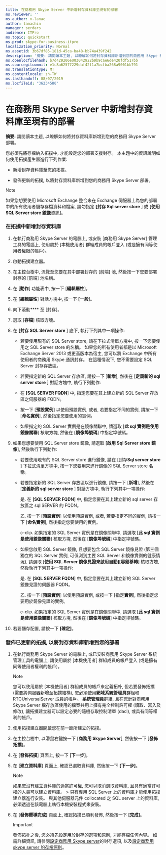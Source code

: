 ```yaml
---
title: 在商務用 Skype Server 中新增封存資料庫至現有的部署
ms.reviewer: ''
ms.author: v-lanac
author: lanachin
manager: serdars
audience: ITPro
ms.topic: quickstart
ms.prod: skype-for-business-itpro
localization_priority: Normal
ms.assetid: 3b67df85-181d-45ca-ba48-bb74a439f242
description: '摘要: 請閱讀本主題, 以瞭解如何將封存資料庫新增到您的商務用 Skype Server 部署。'
ms.openlocfilehash: b7d429206e003042922b9b9cae6de420fdf517bb
ms.sourcegitcommit: e1c8a62577229daf42f1a7bcfba268a9001bb791
ms.translationtype: MT
ms.contentlocale: zh-TW
ms.lasthandoff: 08/07/2019
ms.locfileid: "36234580"
---
```

# <a name="add-archiving-databases-to-an-existing-deployment-in-skype-for-business-server"></a>在商務用 Skype Server 中新增封存資料庫至現有的部署
 
**摘要:** 請閱讀本主題, 以瞭解如何將封存資料庫新增到您的商務用 Skype Server 部署。
  
您必須先將存檔納入拓撲中, 才能設定您的部署支援封存。 本主題中的資訊說明如何使用拓撲產生器進行下列作業:
  
- 新增封存資料庫至您的拓撲。
    
- 發佈更新的拓撲, 以將封存資料庫新增到您的商務用 Skype Server 部署。
    
> [!NOTE]
> 如果您想要使用 Microsoft Exchange 整合來在 Exchange 伺服器上為您的部署中的所有使用者儲存存檔資料和檔案, 請勿指定 **[封存 Sql server store** ] 或 **[使用 SQL Server store 鏡像**資訊]。
  
### <a name="add-an-archiving-database-to-your-topology"></a>在拓撲中新增封存資料庫

1. 在執行商務用 Skype Server 的電腦上, 或安裝 [商務用 Skype Server] 管理工具的電腦上, 使用屬於 [本機使用者] 群組成員的帳戶登入 (或是擁有同等使用者權限的帳戶)。
    
2. 啟動拓撲建立器。
    
3. 在主控台樹中, 流覽至您要在其中部署封存的 [前端] 池, 然後按一下您要部署封存的 [前端] 池名稱。
    
4. 在 [**動作**] 功能表中, 按一下 [**編輯屬性**]。 
    
5. 在 [**編輯屬性**] 對話方塊中, 按一下 **[一般**]。
    
6. 向下滾動**** 至 [封存]。
    
7. 選取 [**存檔**] 核取方塊。
    
8. 在 **[封存 SQL Server store** ] 底下, 執行下列其中一項操作:
    
   - 若要使用現有的 SQL Server store, 請在下拉式清單方塊中, 按一下您要使用之 SQL Server store 的名稱。 如果您的所有使用者都是以 Microsoft Exchange Server 2013 或更高版本為宿主, 您可以將 Exchange 中所有使用者的商務用 Skype 通訊封存。 在這種情況下, 您不需要設定 SQL Server 封存存放區。
    
   - 若要指定新的 SQL Server 存放區, 請按一下 [**新增**], 然後在 [**定義新的 sql server store** ] 對話方塊中, 執行下列動作:
    
   - 在 **[SQL SERVER FQDN**] 中, 指定您要在其上建立新的 SQL Server 存放區之伺服器的 FQDN。
    
   - 按一下 [**預設實例**] 以使用預設實例, 或者, 若要指定不同的實例, 請按一下 [**命名實例**], 然後指定您要使用的實例。
    
   - 如果指定的 SQL Server 實例是在鏡像關聯中, 請選取 [**此 sql 實例是使用鏡像關聯**] 核取方塊, 然後在 [**鏡像埠號碼**] 中指定埠號碼。
    
9. 如果您想要使用 SQL Server store 鏡像, 請選取 **[啟用 Sql Server store 鏡像**], 然後執行下列動作:
    
   - 若要使用現有的 SQL Server store 進行鏡像, 請在 [封存**Sql server store** ] 下拉式清單方塊中, 按一下您要用來進行鏡像的 SQL Server store 名稱。
    
   - 若要指定新的 SQL Server 存放區以進行鏡像, 請按一下 [**新增**], 然後在 [**定義新的 sql server store** ] 對話方塊中, 執行下列其中一項操作:
    
     是. 在 **[SQL SERVER FQDN**] 中, 指定您要在其上建立新的 sql server 存放區之 sql SERVER 的 FQDN。
    
     乙. 按一下 [**預設實例**] 以使用預設實例, 或者, 若要指定不同的實例, 請按一下 [**命名實例**], 然後指定您要使用的實例。
    
     c-clip. 如果指定的 SQL Server 實例是在鏡像關聯中, 請選取 [**此 sql 實例是使用鏡像關聯**] 核取方塊, 然後在 [**鏡像埠號碼**] 中指定埠號碼。
    
   - 如果您啟用 SQL Server 鏡像, 且想要包含 SQL Server 鏡像見證 (第三個獨立的 SQL Server 實例, 可偵測到主要 SQL Server 和鏡像實例的健康情況), 請選取 [**使用 SQL Server 鏡像見證來啟用自動][容錯移轉**] 核取方塊, 然後執行下列其中一項操作:
    
     是. 在 **[SQL SERVER FQDN**] 中, 指定您要在其上建立新的 SQL Server 鏡像見證的伺服器 FQDN。
    
     乙. 按一下 [**預設實例**] 以使用預設實例, 或按一下 [指定**實例**], 然後指定您要用於鏡像見證的實例。
    
     c-clip. 如果指定的 SQL Server 實例是在鏡像關聯中, 請選取 [**此 sql 實例是使用鏡像關聯**] 核取方塊, 然後在 [**鏡像埠號碼**] 中指定埠號碼。
    
10. 若要儲存配置, 請按一下 **[確定]**。
    
### <a name="publish-the-updated-topology-to-add-an-archiving-database-to-your-deployment"></a>發佈已更新的拓撲, 以將封存資料庫新增到您的部署

1. 在執行商務用 Skype Server 的電腦上, 或已安裝商務用 Skype Server 系統管理工具的電腦上, 請使用屬於 [本機使用者] 群組成員的帳戶登入 (或是擁有同等使用者權利的帳戶)。
    
    > [!NOTE]
    > 您可以使用屬於 [本機使用者] 群組成員的帳戶來定義拓朴, 但若要發佈拓撲 (需要將伺服器新增至拓撲結構), 您必須使用**網域系統管理員**群組和 RTCUniversalServer 成員的帳戶。 **系統管理員**群組, 且在您針對商務用 Skype Server 檔存放區使用的檔案共用上擁有完全控制許可權 (讀取、寫入及修改), 讓拓撲建立器可以設定必要的隨機存取控制清單 (dacl), 或具有同等權利的帳戶。
  
2. 使用拓撲建立器開啟您在前一節所建立的拓撲。
    
3. 在主控台樹中, 以滑鼠右鍵按一下 [**商務用 Skype Server**], 然後按一下 [**發佈拓撲**]。
    
4. 在 [**發佈拓撲**] 頁面上, 按一下 **[下一步]**。
    
5. 在 [**建立資料庫**] 頁面上, 確認已選取資料庫, 然後按一下 **[下一步]**。 
    
    > [!NOTE]
    > 如果您沒有建立資料庫的適當許可權, 您可以取消選取資料庫, 且具有適當許可權的人員可以建立資料庫。 > 只有專用 SQL Server 上的資料庫才能使用拓撲建立器進行安裝。 與其他伺服器元件 collocated 之 SQL server 上的資料庫, 必須透過在該電腦上執行本機安裝程式來安裝。 
  
6. 在 [**發佈嚮導完成]** 頁面上, 確認拓撲已順利發佈, 然後按一下 **[完成]**。
    
    > [!IMPORTANT]
    > 發佈拓朴之後, 您必須先設定用於封存的選項和原則, 才能存檔任何內容。 如需詳細資訊, 請參閱[設定商務用 Skype server](configure-archiving-options.md)的封存選項, 以及[設定商務用 skype server 的存檔原則](configure-archiving-policies.md)。 
  

